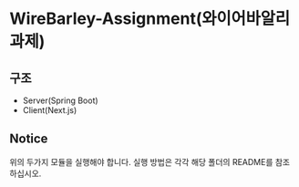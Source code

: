 # WireBarley-Assignment(와이어바알리 과제)

## 구조
- Server(Spring Boot)
- Client(Next.js)

## Notice
위의 두가지 모듈을 실행해야 합니다.
실행 방법은 각각 해당 폴더의 README를 참조 하십시오.